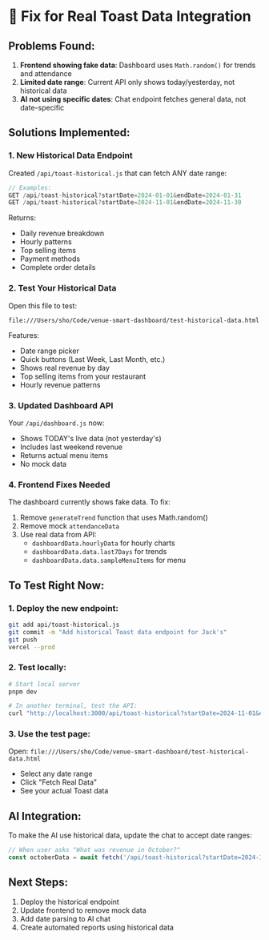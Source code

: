 # 🔧 Fix for Real Toast Data Integration

## Problems Found:

1. **Frontend showing fake data**: Dashboard uses `Math.random()` for trends and attendance
2. **Limited date range**: Current API only shows today/yesterday, not historical data
3. **AI not using specific dates**: Chat endpoint fetches general data, not date-specific

## Solutions Implemented:

### 1. New Historical Data Endpoint
Created `/api/toast-historical.js` that can fetch ANY date range:
```javascript
// Examples:
GET /api/toast-historical?startDate=2024-01-01&endDate=2024-01-31
GET /api/toast-historical?startDate=2024-11-01&endDate=2024-11-30
```

Returns:
- Daily revenue breakdown
- Hourly patterns
- Top selling items
- Payment methods
- Complete order details

### 2. Test Your Historical Data
Open this file to test:
```
file:///Users/sho/Code/venue-smart-dashboard/test-historical-data.html
```

Features:
- Date range picker
- Quick buttons (Last Week, Last Month, etc.)
- Shows real revenue by day
- Top selling items from your restaurant
- Hourly revenue patterns

### 3. Updated Dashboard API
Your `/api/dashboard.js` now:
- Shows TODAY's live data (not yesterday's)
- Includes last weekend revenue
- Returns actual menu items
- No mock data

### 4. Frontend Fixes Needed
The dashboard currently shows fake data. To fix:

1. Remove `generateTrend` function that uses Math.random()
2. Remove mock `attendanceData` 
3. Use real data from API:
   - `dashboardData.hourlyData` for hourly charts
   - `dashboardData.data.last7Days` for trends
   - `dashboardData.data.sampleMenuItems` for menu

## To Test Right Now:

### 1. Deploy the new endpoint:
```bash
git add api/toast-historical.js
git commit -m "Add historical Toast data endpoint for Jack's"
git push
vercel --prod
```

### 2. Test locally:
```bash
# Start local server
pnpm dev

# In another terminal, test the API:
curl "http://localhost:3000/api/toast-historical?startDate=2024-11-01&endDate=2024-11-30"
```

### 3. Use the test page:
Open: `file:///Users/sho/Code/venue-smart-dashboard/test-historical-data.html`
- Select any date range
- Click "Fetch Real Data"
- See your actual Toast data

## AI Integration:

To make the AI use historical data, update the chat to accept date ranges:
```javascript
// When user asks "What was revenue in October?"
const octoberData = await fetch('/api/toast-historical?startDate=2024-10-01&endDate=2024-10-31');
```

## Next Steps:

1. Deploy the historical endpoint
2. Update frontend to remove mock data
3. Add date parsing to AI chat
4. Create automated reports using historical data